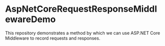 # AspNetCoreRequestResponseMiddlewareDemo
This repository demonstrates a method by which we can use ASP.NET Core Middleware to record requests and responses.
